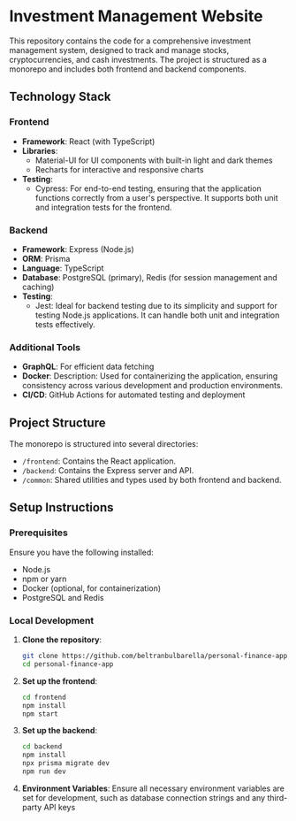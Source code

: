 # Investment Management Website

This repository contains the code for a comprehensive investment management system, designed to track and manage stocks, cryptocurrencies, and cash investments. The project is structured as a monorepo and includes both frontend and backend components.

## Technology Stack

### Frontend
- **Framework**: React (with TypeScript)
- **Libraries**:
  - Material-UI for UI components with built-in light and dark themes
  - Recharts for interactive and responsive charts
- **Testing**:
  - Cypress: For end-to-end testing, ensuring that the application functions correctly from a user's perspective. It supports both unit and integration tests for the frontend.    

### Backend
- **Framework**: Express (Node.js)
- **ORM**: Prisma
- **Language**: TypeScript
- **Database**: PostgreSQL (primary), Redis (for session management and caching)
- **Testing**:
  - Jest: Ideal for backend testing due to its simplicity and support for testing Node.js applications. It can handle both unit and integration tests effectively.

### Additional Tools
- **GraphQL**: For efficient data fetching
- **Docker**: Description: Used for containerizing the application, ensuring consistency across various development and production environments.
- **CI/CD**: GitHub Actions for automated testing and deployment

## Project Structure

The monorepo is structured into several directories:

- `/frontend`: Contains the React application.
- `/backend`: Contains the Express server and API.
- `/common`: Shared utilities and types used by both frontend and backend.

## Setup Instructions

### Prerequisites

Ensure you have the following installed:
- Node.js
- npm or yarn
- Docker (optional, for containerization)
- PostgreSQL and Redis

### Local Development

1. **Clone the repository**:
   ```bash
   git clone https://github.com/beltranbulbarella/personal-finance-app.git
   cd personal-finance-app
   ```

2. **Set up the frontend**:
   ```bash
   cd frontend
   npm install
   npm start
   ```

3. **Set up the backend**:
   ```bash
   cd backend
   npm install
   npx prisma migrate dev
   npm run dev
   ```

3. **Environment Variables**:
Ensure all necessary environment variables are set for development, such as database connection strings and any third-party API keys

